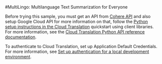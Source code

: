 #MultiLingo:  Multilanguage Text Summarization for Everyone

Before trying this sample, you must get an API from [Cohere API](https://dashboard.cohere.ai/api-keys) and also setup Google Cloud API for more information on that, follow the [Python setup instructions in the Cloud Translation](https://cloud.google.com/translate/docs/setup) quickstart using client libraries. For more information, see the [Cloud Translation Python API reference documentation](https://cloud.google.com/python/docs/reference/translate/latest).

To authenticate to Cloud Translation, set up Application Default Credentials. For more information, see [Set up authentication for a local development environment](https://cloud.google.com/docs/authentication/provide-credentials-adc#local-dev).
